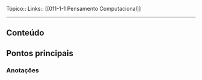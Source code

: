 Tópico::
Links:: [[011-1-1 Pensamento Computacional]]

---
## Conteúdo


## Pontos principais



### Anotações